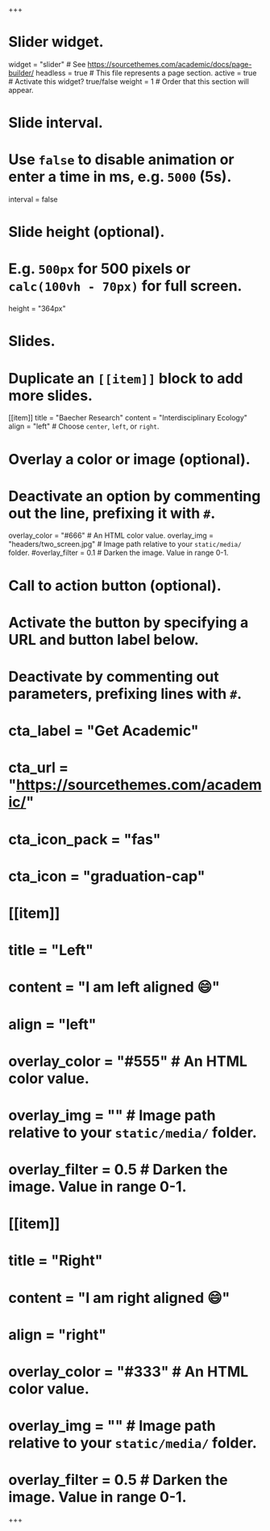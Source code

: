 +++
# Slider widget.
widget = "slider"  # See https://sourcethemes.com/academic/docs/page-builder/
headless = true  # This file represents a page section.
active = true  # Activate this widget? true/false
weight = 1  # Order that this section will appear.

# Slide interval.
# Use `false` to disable animation or enter a time in ms, e.g. `5000` (5s).
interval = false

# Slide height (optional).
# E.g. `500px` for 500 pixels or `calc(100vh - 70px)` for full screen.
height = "364px"

# Slides.
# Duplicate an `[[item]]` block to add more slides.
[[item]]
  title = "Baecher Research"
  content = "Interdisciplinary Ecology"
  align = "left"  # Choose `center`, `left`, or `right`.

  # Overlay a color or image (optional).
  #   Deactivate an option by commenting out the line, prefixing it with `#`.
  overlay_color = "#666"  # An HTML color value.
  overlay_img = "headers/two_screen.jpg"  # Image path relative to your `static/media/` folder.
  #overlay_filter = 0.1  # Darken the image. Value in range 0-1.

  # Call to action button (optional).
  #   Activate the button by specifying a URL and button label below.
  #   Deactivate by commenting out parameters, prefixing lines with `#`.
  # cta_label = "Get Academic"
  # cta_url = "https://sourcethemes.com/academic/"
  # cta_icon_pack = "fas"
  # cta_icon = "graduation-cap"

# [[item]]
#   title = "Left"
#   content = "I am left aligned :smile:"
#   align = "left"
# 
#   overlay_color = "#555"  # An HTML color value.
#   overlay_img = ""  # Image path relative to your `static/media/` folder.
#   overlay_filter = 0.5  # Darken the image. Value in range 0-1.
# 
# [[item]]
#   title = "Right"
#   content = "I am right aligned :smile:"
#   align = "right"
# 
#   overlay_color = "#333"  # An HTML color value.
#   overlay_img = ""  # Image path relative to your `static/media/` folder.
#   overlay_filter = 0.5  # Darken the image. Value in range 0-1.
+++
